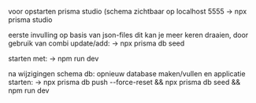 voor opstarten prisma studio (schema zichtbaar op localhost 5555
-> npx prisma studio

eerste invulling op basis van json-files
dit kan je meer keren draaien, door gebruik van combi update/add:
-> npx prisma db seed

starten met:
-> npm run dev

na wijzigingen schema db: opnieuw database maken/vullen en applicatie starten:
-> npx prisma db push --force-reset && npx prisma db seed && npm run dev
